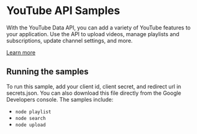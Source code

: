 # YouTube API Samples

With the YouTube Data API, you can add a variety of YouTube features to your application. Use the API to upload videos, manage playlists and subscriptions, update channel settings, and more.

[Learn more](https://developers.google.com/youtube/v3/)

## Running the samples

To run this sample, add your client id, client secret, and redirect url in secrets.json.  You can also download this file directly from the Google Developers console.  The samples include:

- `node playlist`
- `node search`
- `node upload`
